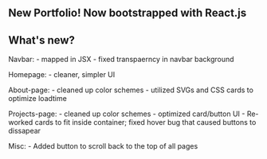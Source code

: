 ## New Portfolio! Now bootstrapped with React.js
## What's new?
Navbar:
    - mapped in JSX
    - fixed transpaerncy in navbar background

Homepage:
    - cleaner, simpler UI

About-page:
    - cleaned up color schemes
    - utilized SVGs and CSS cards to optimize loadtime

Projects-page:
    - cleaned up color schemes
    - optimized card/button UI
    - Re-worked cards to fit inside container; fixed hover bug that caused buttons to dissapear

Misc:
    - Added button to scroll back to the top of all pages     
